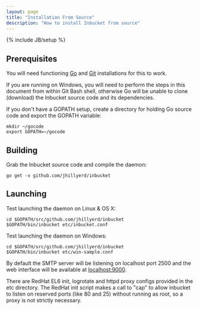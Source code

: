 ```yaml
---
layout: page
title: "Installation From Source"
description: "How to install Inbucket from source"
---
```

{% include JB/setup %}

## Prerequisites

You will need functioning [Go][1] and [Git][2] installations for this to work. 

If you are running on Windows, you will need to perform the steps in this document from within
Git Bash shell, otherwise Go will be unable to clone (download) the Inbucket source code and
its dependencies.

If you don't have a GOPATH setup, create a directory for holding Go source code
and export the GOPATH variable:

    mkdir ~/gocode
    export GOPATH=~/gocode

## Building

Grab the Inbucket source code and compile the daemon:

    go get -v github.com/jhillyerd/inbucket

## Launching

Test launching the daemon on Linux & OS X:

    cd $GOPATH/src/github.com/jhillyerd/inbucket
    $GOPATH/bin/inbucket etc/inbucket.conf

Test launching the daemon on Windows:

    cd $GOPATH/src/github.com/jhillyerd/inbucket
    $GOPATH/bin/inbucket etc/win-sample.conf

By default the SMTP server will be listening on localhost port 2500 and
the web interface will be available at [localhost:9000](http://localhost:9000/).

There are RedHat EL6 init, logrotate and httpd proxy configs provided in the etc directory.
The RedHat init script makes a call to "cap" to allow inbucket to listen on reserved ports
(like 80 and 25) without running as root, so a proxy is not strictly necessary.

[1]: http://golang.org/
[2]: http://git-scm.com/
